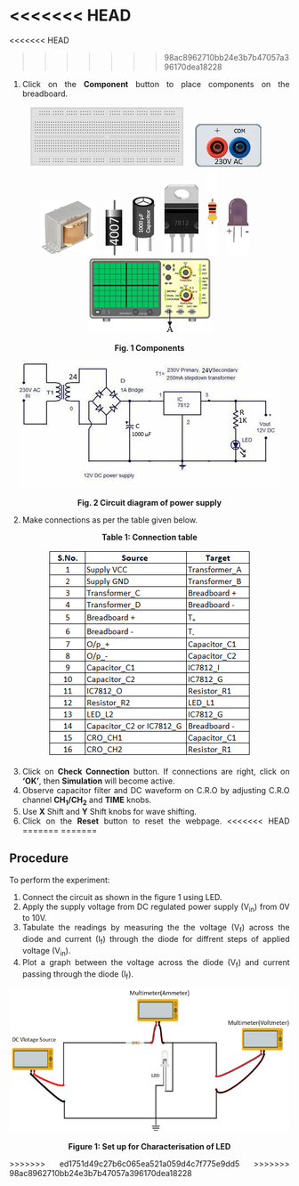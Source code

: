 <<<<<<< HEAD
=======
<<<<<<< HEAD
>>>>>>> 98ac8962710bb24e3b7b47057a396170dea18228

<div style="text-align:justify">

1. Click on the **Component** button to place components on the breadboard.

<center>

![](images/board.png "Breadboard")&emsp; ![](images/supply.png "Supply")&emsp; ![](images/tr1.png "Transformer")&emsp; ![](images/diode1.png "Diode")&emsp; ![](images/capacitor1.png   "Capacitor")&emsp; ![](images/IC_7812.png "IC 7812")&emsp; ![](images/r1.png "Resistor")&emsp; ![](images/led.png "LED") &emsp; ![](images/cro.png "CRO") 


**Fig. 1 Components** </center>

  
  
<center>

![](images/ckt.jpg)

**Fig. 2 Circuit diagram of power supply**</center>

2. Make connections as per the table given below.

<center>

**Table 1: Connection table**

![](images/table.png) </center>

  
3. Click on **Check Connection** button. If connections are right, click on **‘OK’**, then **Simulation** will become active.
4. Observe capacitor filter and DC waveform on C.R.O by adjusting C.R.O channel **CH<sub>1</sub>/CH<sub>2</sub>** and **TIME** knobs.
5. Use **X** Shift and **Y** Shift knobs for wave shifting.
6. Click on the **Reset** button to reset the webpage.
<<<<<<< HEAD
=======
=======
## Procedure<br>

<div style="text-align:justify;">

To perform the experiment:  
  
1.  Connect the circuit as shown in the figure 1 using LED.
2.  Apply the supply voltage from DC regulated power supply (V<sub>in</sub>) from 0V to 10V.
3.  Tabulate the readings by measuring the the voltage (V<sub>f</sub>) across the diode and current (I<sub>f</sub>) through the diode for diffrent steps of applied voltage (V<sub>in</sub>).
4.  Plot a graph between the voltage across the diode (V<sub>f</sub>) and current passing through the diode (I<sub>f</sub>).
<!-- 5.  Draw the graph between Forward Voltage (V<sub>f</sub>) and Forward Current (I<sub>f</sub>).-->  

<center>

![](images/figure.png)  

**Figure 1: Set up for Characterisation of LED**

</center>
>>>>>>> ed1751d49c27b6c065ea521a059d4c7f775e9dd5
>>>>>>> 98ac8962710bb24e3b7b47057a396170dea18228

</div>